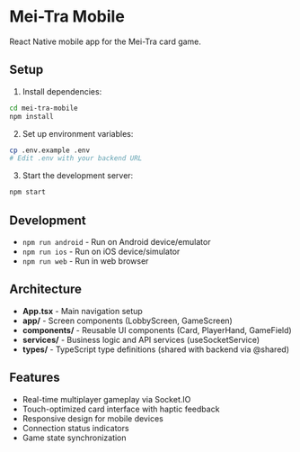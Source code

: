 # Mei-Tra Mobile

React Native mobile app for the Mei-Tra card game.

## Setup

1. Install dependencies:
```bash
cd mei-tra-mobile
npm install
```

2. Set up environment variables:
```bash
cp .env.example .env
# Edit .env with your backend URL
```

3. Start the development server:
```bash
npm start
```

## Development

- `npm run android` - Run on Android device/emulator
- `npm run ios` - Run on iOS device/simulator  
- `npm run web` - Run in web browser

## Architecture

- **App.tsx** - Main navigation setup
- **app/** - Screen components (LobbyScreen, GameScreen)
- **components/** - Reusable UI components (Card, PlayerHand, GameField)
- **services/** - Business logic and API services (useSocketService)
- **types/** - TypeScript type definitions (shared with backend via @shared)

## Features

- Real-time multiplayer gameplay via Socket.IO
- Touch-optimized card interface with haptic feedback
- Responsive design for mobile devices
- Connection status indicators
- Game state synchronization